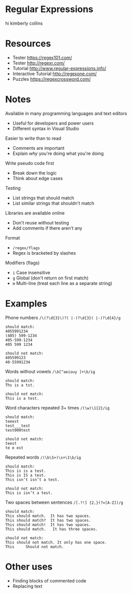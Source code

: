 # Regular Expressions
hi kimberly collins
# Resources
* Tester https://regex101.com/
* Tester http://regexr.com/
* Tutorial http://www.regular-expressions.info/
* Interactive Tutorial http://regexone.com/
* Puzzles https://regexcrossword.com/

# Notes

Available in many programming languages and text editors
* Useful for developers and power users
* Different syntax in Visual Studio

Easier to write than to read
* Comments are important
* Explain *why* you're doing what you're doing

Write pseudo code first
* Break down the logic
* Think about edge cases

Testing
* List strings that should match
* List similar strings that shouldn't match

Libraries are available online
* Don't reuse without testing
* Add comments if there aren't any

Format
* `/regex/flags`
* Regex is bracketed by slashes

Modifiers (flags)
* `i` Case insensitive
* `g` Global (don't return on first match)
* `m` Multi-line (treat each line as a separate string)

# Examples

Phone numbers
`/\(?\d{3}\)?( |-)?\d{3}( |-)?\d{4}/g`

```
should match:
4055991234
(405) 599-1234
405-599-1234
405 599 1234

should not match:
405599123
40-55991234
```

Words without vowels
`/\b[^aeiouy ]+\b/ig`

```
should match:
Ths is a tst.

should not match:
This is a test.

```

Word characters repeated 3+ times
`/(\w)\1{2}/ig`

```
should match:
teeest
test___test
test000test

should not match:
teest
te e est
```

Repeated words
`/(\b\S+)\s+\1\b/ig`

```
should match:
This is is a test.
This is IS a test.
This isn’t isn’t a test.

should not match:
This is isn’t a test.
```

Two spaces between sentences
`/[.?!] {2,}(?=[A-Z])/g`

```
should match:
This should match.  It has two spaces.
This should match?  It has two spaces.
This should match!  It has two spaces.
This should match.   It has three spaces.

should not match:
This should not match. It only has one space.
This     Should not match.
```

# Other uses
* Finding blocks of commented code
* Replacing text
